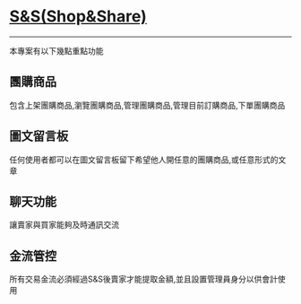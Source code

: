 # [S&S(Shop&Share)](https://shauncc.site/)
---
本專案有以下幾點重點功能
## 團購商品
包含上架團購商品,瀏覽團購商品,管理團購商品,管理目前訂購商品,下單團購商品
## 圖文留言板
任何使用者都可以在圖文留言板留下希望他人開任意的團購商品,或任意形式的文章
## 聊天功能
讓賣家與買家能夠及時通訊交流
## 金流管控
所有交易金流必須經過S&S後賣家才能提取金額,並且設置管理員身分以供會計使用
